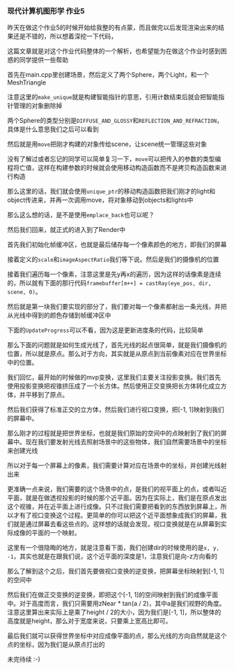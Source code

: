 ### 现代计算机图形学 作业5

昨天在做这个作业5的时候开始给我整的有点蒙，而且做完以后发现渲染出来的结果还是不错的，所以想着深挖一下代码，

这篇文章就是对这个作业代码整体的一个解析，也希望能为在做这个作业时感到困惑的同学提供一些帮助

首先在main.cpp里创建场景，然后定义了两个Sphere，两个Light，和一个MeshTriangle

注意这里的`make_unique`就是构建智能指针的意思，引用计数结束后就会把智能指针管理的对象删除掉

两个Sphere的类型分别是`DIFFUSE_AND_GLOSSY`和`REFLECTION_AND_REFRACTION`，具体是什么意思我们之后可以看到

然后就是用`move`把刚才构建的对象传给scene，让scene统一管理这些对象

没有了解过或者忘记的同学可以简单复习一下，`move`可以把传入的参数的类型编程将亡值，这样在构建参数的时候就会使用移动构造函数而不是拷贝构造函数来进行构造

那么这里的话，我们就会使用`unique_ptr`的移动构造函数把我们刚才的light和object传进来，并再一次调用move，将对象移动到objects和lights中

那么这么想的话，是不是使用`emplace_back`也可以呢？

然后我们回来，就正式的进入到了Render中

首先我们初始化帧缓冲区，也就是最后储存每一个像素颜色的地方，即我们的屏幕

接着定义的`scale`和`imageAspectRatio`我们等下说。然后是我们的摄像机的位置

接着我们遍历每一个像素，注意这里是先y再x的遍历，因为这样的话像素是连续的，所以就有下面的那行代码`framebuffer[m++] = castRay(eye_pos, dir, scene, 0)`。

然后就是第一块我们要实现的部分了，我们要对每一个像素都射出一条光线，并把从光线中得到的颜色存储到帧缓冲区中

下面的`UpdateProgress`可以不看，因为这是更新进度条的代码，比较简单

那么下面的问题就是如何生成光线了，首先光线的起点很简单，就是我们摄像机的位置，所以就是原点。那么对于方向，其实就是从原点到当前像素对应在世界坐标中的位置。

我们回忆，最开始的时候做的mvp变换，这里我们主要关注投影变换。我们首先使用投影变换把视锥挤压成了一个长方体。然后使用正交变换把长方体转化成立方体，并平移到了原点。

然后我们获得了标准正交的立方体，然后我们进行视口变换，把[-1, 1]映射到我们的屏幕中。

那么刚才的过程就是把世界坐标，也就是我们原始的空间中的点映射到了我们的屏幕中。现在我们要发射光线去照射场景中的这些物体，我们自然需要场景中的坐标来创建光线

所以对于每一个屏幕上的像素，我们需要计算对应在场景中的坐标，并创建光线射出来

更准确一点来说，我们需要的这个场景中的点，是我们的视平面上的点，或者叫近平面，就是在做透视投影的时候的那个近平面。因为在实际上，我们是在原点发出这个视锥，并在近平面上进行成像。只不过我们需要把看到的东西放到屏幕上，所以才有了视口变换这个过程。更简单的你可以把这个近平面想象成我们的屏幕，我们就是通过屏幕去看这些点的。这样想的话就会发现，视口变换就是在从屏幕到实际成像的平面的一个映射。

这里有一个很隐晦的地方，就是注意看下面，我们创建dir的时候使用的是`x, y, -1`，其实也就是在跟我们说，这个近平面的深度是1，注意我们是向-z方向看的

那么了解到这个之后，我们首先要做视口变换的逆变换，把屏幕坐标映射到[-1, 1]的空间中

然后我们在做正交变换的逆变换，即把这个[-1, 1]的空间映射到我们的成像平面中。对于高度而言，我们只需要用zNear * tan(a / 2)，其中a是我们视野的角度。注意这里算出来实际上是乘了height / 2的大小，因为我们是[-1, 1]，所以整体的高度就是height，那么对于宽度来说，只要乘上宽高比即可。

最后我们就可以获得世界坐标中对应成像平面的点，那么光线的方向自然就是这个点的坐标，因为我们是从原点打出的

未完待续 :-)